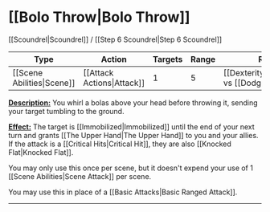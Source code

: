 # [[Bolo Throw|Bolo Throw]]
[[Scoundrel|Scoundrel]] / [[Step 6 Scoundrel|Step 6 Scoundrel]]

| Type | Action | Targets | Range | Roll |
| --- | --- | --- | --- | --- |
| [[Scene Abilities\|Scene]] | [[Attack Actions\|Attack]] | 1 | 5 | [[Dexterity\|Dexterity]] vs [[Dodge\|Dodge]] |

<u>**Description:**</u> You whirl a bolas above your head before throwing it, sending your target tumbling to the ground.

<u>**Effect:**</u> The target is [[Immobilized|Immobilized]] until the end of your next turn and grants [[The Upper Hand|The Upper Hand]] to you and your allies. If the attack is a [[Critical Hits|Critical Hit]], they are also [[Knocked Flat|Knocked Flat]].

You may only use this once per scene, but it doesn't expend your use of 1 [[Scene Abilities|Scene Attack]] per scene.

You may use this in place of a [[Basic Attacks|Basic Ranged Attack]].


---